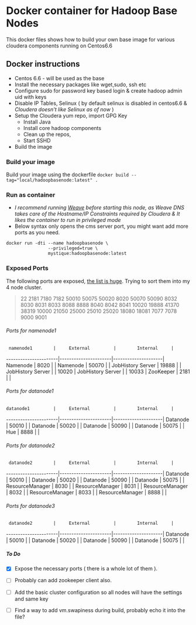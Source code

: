 # Docker container for Hadoop Base Nodes

This docker files shows how to build your own base image for various cloudera components running on Centos6.6

## Docker instructions
* Centos 6.6 - will be used as the base
* Install the necessary packages like wget,sudo, ssh etc
* Configure sudo for password key based login & create hadoop admin uid with keys
* Disable IP Tables, Selinux ( by default selinux is disabled in centos6.6 & *Cloudera doesn't like Selinux as of now* )
* Setup the Cloudera yum repo, import GPG Key
	* Install Java
	* Install core hadoop components
	* Clean up the repos,
	* Start SSHD
* Build the image


### Build your image

Build your image using the dockerfile `docker build --tag="local/hadoopbasenode:latest" .`

### Run as container
* _I recommend running [Weave](https://github.com/weaveworks/weave) before starting this node, as Weave DNS takes care of the Hostname/IP Constraints required by Cloudera & It likes the container to run in privileged mode_
* Below syntax only opens the cms server port, you might want add more ports as you need.

```
docker run -dti --name hadoopbasenode \
				--privileged=true \
				mystique:hadoopbasenode:latest

```

### Exposed Ports
The following ports are exposed, [the list is huge](http://www.cloudera.com/content/cloudera/en/documentation/core/latest/topics/cdh_ig_ports_cdh5.html). Trying to sort them into my 4 node cluster.
> 22 2181 7180 7182 50010 50075 50020 8020 50070 50090 8032 8030 8031 8033 8088 8888 8040 8042 8041 10020 19888 41370 38319 10000 21050 25000 25010 25020 18080 18081 7077 7078 9000 9001

###### Ports for namenode1
     namenode1        |     External	     |        Internal     |
----------------------|----------------------|---------------------|
Namenode              |      8020            |                     |
Namenode              |      50070           |                     |
JobHistory Server     |      19888           |                     |
JobHistory Server     |                      |          10020      |
JobHistory Server     |                      |          10033      |
ZooKeeper             |      2181            |                     |

###### Ports for datanode1
    datanode1         |     External         |        Internal     |
----------------------|----------------------|---------------------|
Datanode              |      50010           |                     |
Datanode              |      50020           |                     |
Datanode              |      50090           |                     |
Datanode              |      50075           |                     |
Hue                   |      8888            |                     |

###### Ports for datanode2
     datanode2        |     External	     |        Internal     |
----------------------|----------------------|---------------------|
Datanode              |      50010           |                     |
Datanode              |      50020           |                     |
Datanode              |      50090           |                     |
Datanode              |      50075           |                     |
ResourceManager       |      8030            |                     |
ResourceManager       |      8031            |                     |
ResourceManager       |      8032            |                     |
ResourceManager       |      8033            |                     |
ResourceManager       |      8888            |                     |

###### Ports for datanode3
     datanode2        |     External	     |        Internal     |
----------------------|----------------------|---------------------|
Datanode              |      50010           |                     |
Datanode              |      50020           |                     |
Datanode              |      50090           |                     |
Datanode              |      50075           |                     |

##### To Do
- [x] Expose the necessary ports ( there is a whole lot of them ).
- [ ] Probably can add zookeeper client also.
- [ ] Add the basic cluster configuration so all nodes will have the settings and same key
- [ ] Find a way to add vm.swapiness during build, probably echo it into the file?


